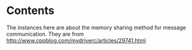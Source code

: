 # Contents

The instances here are about the memory sharing method for message communication. They are from http://www.cppblog.com/mydriverc/articles/29741.html
